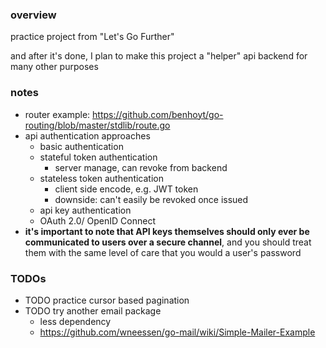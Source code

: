 ### overview

practice project from "Let's Go Further"

and after it's done, I plan to make this project a "helper" api backend for many other purposes

### notes

- router example: https://github.com/benhoyt/go-routing/blob/master/stdlib/route.go
- api authentication approaches
    - basic authentication
    - stateful token authentication
        - server manage, can revoke from backend
    - stateless token authentication
        - client side encode, e.g. JWT token
        - downside: can't easily be revoked once issued
    - api key authentication
    - OAuth 2.0/ OpenID Connect
- **it's important to note that API keys themselves should only ever be communicated to users over a secure channel**, and you should treat them with the same level of care that you would a user's password

### TODOs

- TODO practice cursor based pagination
- TODO try another email package
    - less dependency
    - https://github.com/wneessen/go-mail/wiki/Simple-Mailer-Example
